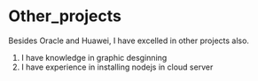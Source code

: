 # Other_projects
Besides Oracle and Huawei, I have excelled in other projects also.

1. I have knowledge in graphic desginning
2. I have experience in installing nodejs in cloud server
